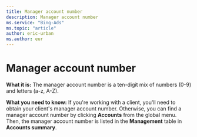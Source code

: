 ```yaml
---
title: Manager account number
description: Manager account number
ms.service: "Bing-Ads"
ms.topic: "article"
author: eric-urban
ms.author: eur
---
```


# Manager account number

**What it is:**  The manager account number is a ten-digit mix of numbers (0-9) and letters (a-z, A-Z).

**What you need to know:** If you're working with a client, you'll need to obtain your client's manager account number. Otherwise, you can find a manager account number by clicking **Accounts** from the global menu. Then, the manager account number is listed in the **Management** table in **Accounts summary**.


